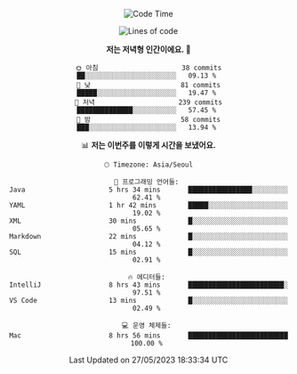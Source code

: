 <div align='center'>

<!--START_SECTION:waka-->
![Code Time](http://img.shields.io/badge/Code%20Time-26%20hrs%2022%20mins-blue)

![Lines of code](https://img.shields.io/badge/%EC%A0%80%EB%8A%94%20%EC%97%AC%ED%83%9C%EA%B9%8C%EC%A7%80%20-178.6%20thousand%20%EC%A4%84%EC%9D%98%20%EC%BD%94%EB%93%9C%EB%A5%BC%20%EC%9E%91%EC%84%B1%ED%96%88%EC%96%B4%EC%9A%94.-blue)

**저는 저녁형 인간이에요. 🦉** 

```text
🌞 아침                     38 commits          ██░░░░░░░░░░░░░░░░░░░░░░░   09.13 % 
🌆 낮　                     81 commits          █████░░░░░░░░░░░░░░░░░░░░   19.47 % 
🌃 저녁                     239 commits         ██████████████░░░░░░░░░░░   57.45 % 
🌙 밤　                     58 commits          ███░░░░░░░░░░░░░░░░░░░░░░   13.94 % 
```


📊 **저는 이번주를 이렇게 시간을 보냈어요.** 

```text
🕑︎ Timezone: Asia/Seoul

💬 프로그래밍 언어들: 
Java                     5 hrs 34 mins       ████████████████░░░░░░░░░   62.41 % 
YAML                     1 hr 42 mins        █████░░░░░░░░░░░░░░░░░░░░   19.02 % 
XML                      30 mins             █░░░░░░░░░░░░░░░░░░░░░░░░   05.65 % 
Markdown                 22 mins             █░░░░░░░░░░░░░░░░░░░░░░░░   04.12 % 
SQL                      15 mins             █░░░░░░░░░░░░░░░░░░░░░░░░   02.91 % 

🔥 에디터들: 
IntelliJ                 8 hrs 43 mins       ████████████████████████░   97.51 % 
VS Code                  13 mins             █░░░░░░░░░░░░░░░░░░░░░░░░   02.49 % 

💻 운영 체제들: 
Mac                      8 hrs 56 mins       █████████████████████████   100.00 % 
```


 Last Updated on 27/05/2023 18:33:34 UTC
<!--END_SECTION:waka-->
</div>
